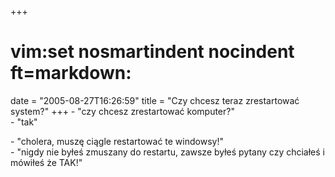 +++
# vim:set nosmartindent nocindent ft=markdown:
date = "2005-08-27T16:26:59"
title = "Czy chcesz teraz zrestartować system?"
+++
\- "czy chcesz zrestartować komputer?"  
\- "tak"  
  
\- "cholera, muszę ciągle restartować te windowsy!"  
\- "nigdy nie byłeś zmuszany do restartu, zawsze byłeś pytany czy chciałeś i
mówiłeś że TAK!"

